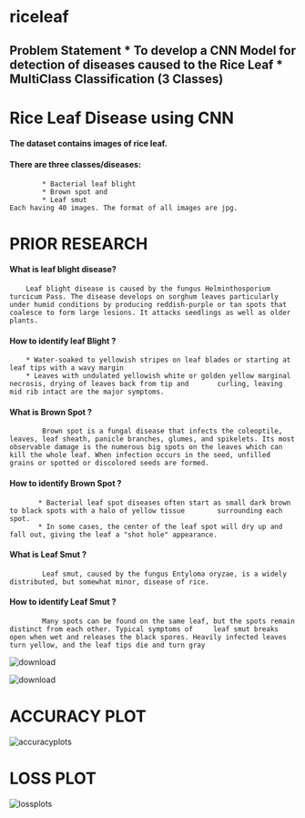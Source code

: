 # riceleaf
## Problem Statement            * To develop a CNN Model for detection of diseases caused to the Rice Leaf          * MultiClass Classification (3 Classes)


# Rice Leaf Disease using CNN

#### The dataset contains images of rice leaf. 
#### There are three classes/diseases: 
            * Bacterial leaf blight 
            * Brown spot and 
            * Leaf smut 
    Each having 40 images. The format of all images are jpg.
# PRIOR RESEARCH

#### What is leaf blight disease?

        Leaf blight disease is caused by the fungus Helminthosporium turcicum Pass. The disease develops on sorghum leaves particularly under humid conditions by producing reddish-purple or tan spots that coalesce to form large lesions. It attacks seedlings as well as older plants.

#### How to identify leaf Blight ?

        * Water-soaked to yellowish stripes on leaf blades or starting at leaf tips with a wavy margin
        * Leaves with undulated yellowish white or golden yellow marginal necrosis, drying of leaves back from tip and       curling, leaving mid rib intact are the major symptoms.
        
#### What is Brown Spot ?
            Brown spot is a fungal disease that infects the coleoptile, leaves, leaf sheath, panicle branches, glumes, and spikelets. Its most observable damage is the numerous big spots on the leaves which can kill the whole leaf. When infection occurs in the seed, unfilled grains or spotted or discolored seeds are formed.
            
#### How to identify Brown Spot ?
           * Bacterial leaf spot diseases often start as small dark brown to black spots with a halo of yellow tissue        surrounding each spot.
           * In some cases, the center of the leaf spot will dry up and fall out, giving the leaf a "shot hole" appearance.
           
#### What is Leaf Smut ?
            Leaf smut, caused by the fungus Entyloma oryzae, is a widely distributed, but somewhat minor, disease of rice.
            
#### How to identify Leaf Smut ?
            Many spots can be found on the same leaf, but the spots remain distinct from each other. Typical symptoms of     leaf smut breaks open when wet and releases the black spores. Heavily infected leaves turn yellow, and the leaf tips die and turn gray
![download](https://user-images.githubusercontent.com/64718250/143025177-2e276bcf-de2f-4c85-bd02-7deda913c67b.png)

![download](https://user-images.githubusercontent.com/64718250/143025059-e490cfeb-25f7-4d38-b0d7-1061aa1c6137.png)





# ACCURACY PLOT
![accuracyplots](https://user-images.githubusercontent.com/64718250/143024818-b478010d-57a0-4d1a-85f2-980f19f60d87.png)


# LOSS PLOT

![lossplots](https://user-images.githubusercontent.com/64718250/143024937-1fb47039-b42c-4563-b553-59790be5767a.png)
